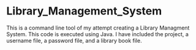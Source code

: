 # Library_Management_System

This is a command line tool of my attempt creating a Library Managment System. This code is executed using Java. I have included the project, a username file, a password file, and a library book file. 
